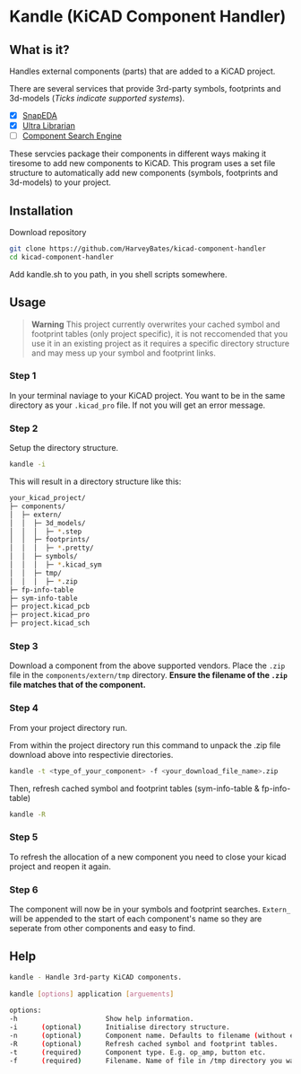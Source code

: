 # Kandle (KiCAD Component Handler)
## What is it?
Handles external components (parts) that are added to a KiCAD project. 

There are several services that provide 3rd-party symbols, footprints and 3d-models (*Ticks indicate supported systems*).

- [x] [SnapEDA](https://www.snapeda.com/)
- [x] [Ultra Librarian](https://www.ultralibrarian.com/)
- [ ] [Component Search Engine](https://componentsearchengine.com/library/kicad)

These servcies package their components in different ways making it tiresome to add new components to KiCAD. 
This program uses a set file structure to automatically add new components (symbols, footprints and 3d-models) to your project.

## Installation
Download repository
```bash
git clone https://github.com/HarveyBates/kicad-component-handler
cd kicad-component-handler
```
Add kandle.sh to you path, in you shell scripts somewhere.

## Usage
>**Warning** 
>This project currently overwrites your cached symbol and footprint tables (only project specific), it is not reccomended 
that you use it in an existing project as it requires a specific directory structure and may mess up your symbol and 
footprint links.

### Step 1
In your terminal naviage to your KiCAD project. You want to be in the same directory as your `.kicad_pro` file. If not you will 
get an error message.

### Step 2
Setup the directory structure.
```bash
kandle -i
```
This will result in a directory structure like this:
```bash
your_kicad_project/
├─ components/
│  ├─ extern/
│  │  ├─ 3d_models/
│  │  │  ├─ *.step
│  │  ├─ footprints/
│  │  │  ├─ *.pretty/
│  │  ├─ symbols/
│  │  │  ├─ *.kicad_sym
│  │  ├─ tmp/
│  │  │  ├─ *.zip
├─ fp-info-table
├─ sym-info-table
├─ project.kicad_pcb
├─ project.kicad_pro
├─ project.kicad_sch
```
### Step 3
Download a component from the above supported vendors. Place the `.zip` file in the `components/extern/tmp` directory.
**Ensure the filename of the `.zip` file matches that of the component.**

### Step 4
From your project directory run.

From within the project directory run this command to unpack the .zip file download above into respectivie 
directories.
```bash
kandle -t <type_of_your_component> -f <your_download_file_name>.zip
```
Then, refresh cached symbol and footprint tables (sym-info-table & fp-info-table)
```bash
kandle -R
```
### Step 5
To refresh the allocation of a new component you need to close your kicad project and reopen it again.

### Step 6
The component will now be in your symbols and footprint searches. `Extern_` will be appended to the start of each component's name so they are seperate from other components and easy to find.

## Help
```bash
kandle - Handle 3rd-party KiCAD components.
 
kandle [options] application [arguements]
 
options:
-h                      Show help information.
-i      (optional)      Initialise directory structure.
-n      (optional)      Component name. Defaults to filename (without extension).
-R      (optional)      Refresh cached symbol and footprint tables.
-t      (required)      Component type. E.g. op_amp, button etc.
-f      (required)      Filename. Name of file in /tmp directory you want to extract.
```
